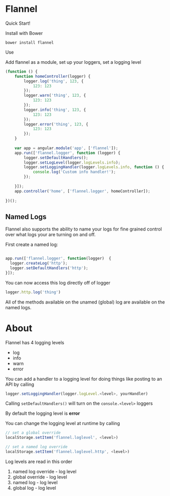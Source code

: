 Flannel
=======

Quick Start!

Install with Bower

    bower install flannel

Use

Add flannel as a module, set up your loggers, set a logging level

```javascript
(function () {
    function homeController(logger) {
        logger.log('thing', 123, {
            123: 123
        });
        logger.warn('thing', 123, {
            123: 123
        });
        logger.info('thing', 123, {
            123: 123
        });
        logger.error('thing', 123, {
            123: 123
        });
    }
 
    var app = angular.module('app', ['flannel']);
    app.run(['flannel.logger', function (logger) {
        logger.setDefaultHandlers();
        logger.setLogLevel(logger.logLevels.info);
        logger.setLoggingHandler(logger.logLevels.info, function () {
            console.log('Custom info handler!');
        });
 
    }]);
    app.controller('home', ['flannel.logger', homeController]);
 
})();
```

## Named Logs

Flannel also supports the ability to name your logs for fine grained control over what logs your are turning on and off.

First create a named log: 

```javascript

app.run(['flannel.logger', function(logger)  { 
  logger.createLog('http');
  logger.setDefaultHandlers('http');
}]);
```

You can now access this log directly off of logger

```javascript
logger.http.log('thing')
```

All of the methods available on the unamed (global) log are available on the named logs.

About
=====

Flannel has 4 logging levels

-  log
-  info
-  warn
-  error

You can add a handler to a logging level for doing things like posting to an API by calling

```javascript
logger.setLoggingHandler(logger.logLevel.<level>, yourHandler)
```

Calling `setDefaultHandlers()` will turn on the `console.<level>` loggers

By default the logging level is **error**

You can change the logging level at runtime by calling

```javascript
// set a global override
localStorage.setItem('flannel.loglevel', <level>)

// set a named log override
localStorage.setItem('flannel.loglevel.http', <level>)
```

Log levels are read in this order

1. named log override - log level
1. global override - log level
1. named log - log level
1. global log - log level
